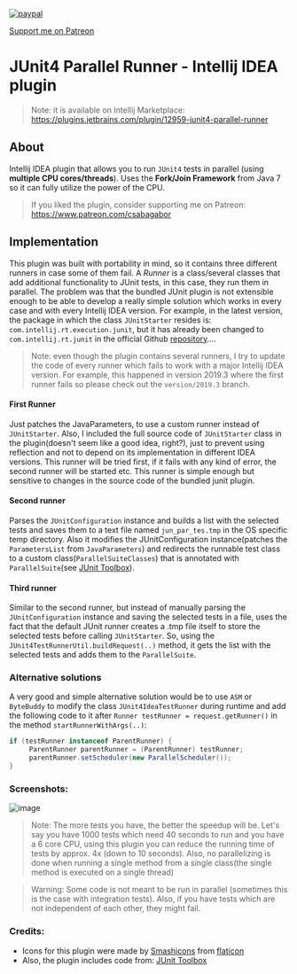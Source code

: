 
[![paypal](https://www.paypalobjects.com/en_US/i/btn/btn_donateCC_LG.gif)](https://www.paypal.com/cgi-bin/webscr?cmd=_s-xclick&hosted_button_id=VLNN8UADMYENQ)

[Support me on Patreon](https://www.patreon.com/csabagabor?fan_landing=true)

# JUnit4 Parallel Runner - Intellij IDEA plugin

>Note: it is available on Intellij Marketplace: https://plugins.jetbrains.com/plugin/12959-junit4-parallel-runner

## About
Intellij IDEA plugin that allows you to run `JUnit4` tests in parallel (using **multiple CPU cores/threads**). Uses the **Fork/Join Framework** from Java 7 so it can fully utilize the power of the CPU.

>If you liked the plugin, consider supporting me on Patreon: https://www.patreon.com/csabagabor

## Implementation
This plugin was built with portability in mind, so it contains three different runners in case some of them fail. A *Runner* is a class/several classes that add additional functionality to JUnit tests, in this case, they run them in parallel. The problem was that the bundled JUnit plugin is not extensible enough to be able to develop a really simple solution which works in every case and with every Intellij IDEA version. For example, in the latest version, the package in which the class `JUnitStarter` resides is: `com.intellij.rt.execution.junit`, but it has already been changed to `com.intellij.rt.junit` in the official Github [repository](https://github.com/JetBrains/intellij-community/blob/master/plugins/junit_rt/src/com/intellij/rt/junit/JUnitStarter.java)....

>Note: even though the plugin contains several runners, I try to update the code of every runner which fails to work with a major Intellij IDEA version. For example, this happened in version 2019.3 where the first runner fails so please check out the `version/2019.3` branch.

#### First Runner
Just patches the JavaParameters, to use a custom runner instead of `JUnitStarter`. Also, I included the full source code of `JUnitStarter` class in the plugin(doesn't seem like a good idea, right?), just to prevent using reflection and not to depend on its implementation in different IDEA versions. This runner will be tried first, if it fails with any kind of error, the second runner will be started etc.
This runner is simple enough but sensitive to changes in the source code of the bundled junit plugin.

#### Second runner
Parses the `JUnitConfiguration` instance and builds a list with the selected tests and saves them to a text file named `jun_par_tes.tmp` in the OS specific temp directory. Also it modifies the JUnitConfiguration instance(patches the `ParametersList` from `JavaParameters`) and redirects the runnable test class to a custom class(`ParallelSuiteClasses`) that is annotated with `ParallelSuite`(see  [JUnit Toolbox](https://github.com/MichaelTamm/junit-toolbox)).

#### Third runner
Similar to the second runner, but instead of manually parsing the `JUnitConfiguration` instance and saving the selected tests in a file, uses the fact that the default JUnit runner creates a .tmp file itself to store the selected tests before calling `JUnitStarter`. So, using the `JUnit4TestRunnerUtil.buildRequest(..)` method, it gets the list with the selected tests and adds them to the `ParallelSuite`.

### Alternative solutions
A very good and simple alternative solution would be to use `ASM` or `ByteBuddy` to modify the class `JUnit4IdeaTestRunner` during runtime and add the following code to it after `Runner testRunner = request.getRunner()` in the method `startRunnerWithArgs(..)`:
```java
if (testRunner instanceof ParentRunner) {
     ParentRunner parentRunner = (ParentRunner) testRunner;
     parentRunner.setScheduler(new ParallelScheduler());
}
```

### Screenshots:


![image](https://user-images.githubusercontent.com/37183688/64076106-fe17aa00-ccc8-11e9-9c31-d4900f8b4f5c.png)



>Note: The more tests you have, the better the speedup will be.
Let's say you have 1000 tests which need 40 seconds to run and you have a 6 core CPU, 
using this plugin you can reduce the running time of tests by approx. 4x (down to 10 seconds).
Also, no parallelizing is done when running a single method from a single class(the single 
method is executed on a single thread) 

>Warning: Some code is not meant to be run in parallel (sometimes this is the case with integration tests).
Also, if you have tests which are not independent of each other, they might fail. 

### Credits:

- Icons for this plugin were made by [Smashicons](https://www.flaticon.com/authors/smashicons) from [flaticon](https://www.flaticon.com)
- Also, the plugin includes code from: [JUnit Toolbox](https://github.com/MichaelTamm/junit-toolbox)
